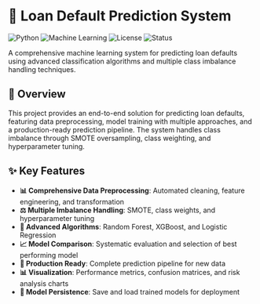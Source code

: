 # 🏦 Loan Default Prediction System

![Python](https://img.shields.io/badge/python-3.8%2B-blue)
![Machine Learning](https://img.shields.io/badge/ML-Classification-green)
![License](https://img.shields.io/badge/license-MIT-lightgrey)
![Status](https://img.shields.io/badge/status-production%20ready-brightgreen)

A comprehensive machine learning system for predicting loan defaults using advanced classification algorithms and multiple class imbalance handling techniques.

## 📖 Overview

This project provides an end-to-end solution for predicting loan defaults, featuring data preprocessing, model training with multiple approaches, and a production-ready prediction pipeline. The system handles class imbalance through SMOTE oversampling, class weighting, and hyperparameter tuning.

## ✨ Key Features

- **📊 Comprehensive Data Preprocessing**: Automated cleaning, feature engineering, and transformation
- **⚖️ Multiple Imbalance Handling**: SMOTE, class weights, and hyperparameter tuning
- **🤖 Advanced Algorithms**: Random Forest, XGBoost, and Logistic Regression
- **📈 Model Comparison**: Systematic evaluation and selection of best performing model
- **🚀 Production Ready**: Complete prediction pipeline for new data
- **📊 Visualization**: Performance metrics, confusion matrices, and risk analysis charts
- **💾 Model Persistence**: Save and load trained models for deployment
